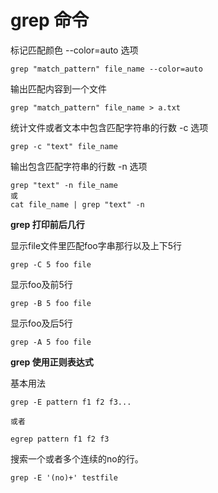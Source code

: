 # grep 命令

标记匹配颜色 --color=auto 选项

```
grep "match_pattern" file_name --color=auto
```

输出匹配内容到一个文件

```
grep "match_pattern" file_name > a.txt
```

统计文件或者文本中包含匹配字符串的行数 -c 选项
```
grep -c "text" file_name
```

输出包含匹配字符串的行数 -n 选项

```
grep "text" -n file_name
或
cat file_name | grep "text" -n
```

**grep 打印前后几行**

显示file文件里匹配foo字串那行以及上下5行

```
grep -C 5 foo file
```

显示foo及前5行

```
grep -B 5 foo file 
```

显示foo及后5行

```
grep -A 5 foo file 
```

**grep 使用正则表达式**

基本用法

```
grep -E pattern f1 f2 f3...

或者

egrep pattern f1 f2 f3
```

搜索一个或者多个连续的no的行。

```
grep -E '(no)+' testfile
```